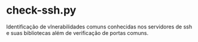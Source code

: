 # check-ssh.py
Identificação de vlnerabilidades comuns conhecidas nos servidores de ssh e suas bibliotecas além de verificação de portas comuns.
